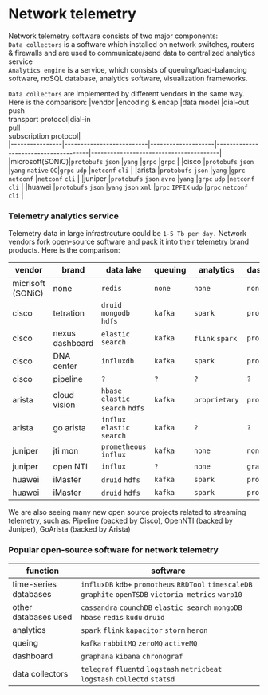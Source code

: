# Network telemetry
Network telemetry software consists of two major components:<br>
`Data collectors` is a software which installed on network switches, routers & firewalls and are used to communicate/send data to centralized analytics service<br>
`Analytics engine` is a service, which consists of queuing/load-balancing software, noSQL database, analytics software, visualization frameworks. 
  
`Data collectors` are implemented by different vendors in the same way. Here is the comparison:
|vendor		       |encoding & encap          |data model          |dial-out<br>push<br>transport protocol|dial-in<br>pull<br>subscription protocol|       
|----------------|--------------------------|--------------------|--------------------------------------|----------------------------------------|
|microsoft(SONiC)|`protobufs` `json`        |`yang`              |`grpc`                                |`grpc`                                  |
|cisco    	     |`protobufs` `json`        |`yang` `native` `OC`|`grpc` `udp`                          |`netconf` `cli`                         |
|arista    	     |`protobufs` `json`        |`yang`              |`gprc` `netconf`                      |`netconf` `cli`                         |
|juniper   	     |`protobufs` `json` `avro` |`yang`              |`grpc` `udp`                          |`netconf` `cli`                         |
|huawei   	     |`protobufs` `json`        |`yang` `json` `xml` |`grpc` `IPFIX` `udp`                  |`grpc` `netconf` `cli`                  |
  
### Telemetry analytics service
Telemetry data in large infrastrcuture could be `1-5 Tb per day.`
Network vendors fork open-source software and pack it into their telemetry brand products. Here is the comparison:
  
|vendor		        |brand                    |data lake                      |queuing   |analytics	     |dashboards         |
|-----------------|-------------------------|-------------------------------|----------|---------------|-------------------|
|micrisoft (SONiC)|none                     |`redis`                        |`none`    |`none`         |`none`             |
|cisco			      |tetration                |`druid` `mongodb` `hdfs`       |`kafka`   |`spark`        |`proprietary`      |
|cisco			      |nexus dashboard          |`elastic search`               |`kafka`   |`flink` `spark`|`proprietary`      |
|cisco			      |DNA center               |`influxdb`                     |`kafka`   |`spark`        |`proprietary`      |
|cisco			      |pipeline                 |`?`                            |`?`       |`?`            |`?`                |
|arista			      |cloud vision             |`hbase` `elastic search` `hdfs`|`kafka`   |`proprietary`  |`proprietary`      |
|arista			      |go arista                |`influx` `elastic search`      |`kafka`   |`?`            |`?`                |                         
|juniper		      |jti mon                  |`prometheous` `influx`         |`kafka`   |`none`         |`none`             |
|juniper		      |open NTI                 |`influx`                       |`?`       |`none`         |`grafana`          |
|huawei 		      |iMaster                  |`druid` `hdfs`                 |`kafka`   |`spark`        |`proprietary`      |
|huawei 		      |iMaster                  |`druid` `hdfs`                 |`kafka`   |`spark`        |`proprietary`      |

We are also seeing many new open source projects related to streaming telemetry, such as: Pipeline (backed by Cisco), OpenNTI (backed by Juniper), GoArista (backed by Arista)


### Popular open-source software for network telemetry  
|function                 |software                                                                                                |
|-------------------------|--------------------------------------------------------------------------------------------------------|
|time-series databases    |`influxDB` `kdb+` `promotheus` `RRDTool` `timescaleDB` `graphite` `openTSDB` `victoria metrics` `warp10`|
|other databases used     |`cassandra` `counchDB` `elastic search` `mongoDB` `hbase` `redis` `kudu` `druid`                        |
|analytics                |`spark` `flink` `kapacitor` `storm` `heron`                                                             |
|queing                   |`kafka` `rabbitMQ` `zeroMQ` `activeMQ`                                                                  |
|dashboard                |`graphana` `kibana` `chronograf`                                                                        |
|data collectors          |`telegraf` `fluentd` `logstash` `metricbeat` `logstash` `collectd` `statsd`                             |
  
